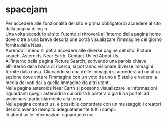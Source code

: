 # spacejam
Per accedere alle funzionalità del sito è prima obbligatorio accedere al sito dalla pagina di login.<br>
Una volta acceduto al sito l'utente si ritroverà all'interno della pagina home dove oltre a una breve descrizione potrà visualizzare l'immagine del giorno fornita dalla Nasa.<br>
Aprendo il menu si potrà accedere alle diverse pagine del sito: Picture search, Asteroids Near Earth, Contact Us ed About Us.<br>
All'interno della pagina Picture Search, scrivendo una parola chiave all'interno della barra di ricerca, si potranno visionare diverse immagini fornite dalla nasa. Cliccando su una delle immagini si accederà ad un'altra sezione dove votare l'immagine con un voto da uno a 5 stelle e vedere la media dei voti dai a quella immagine da altri utenti.<br>
Nella pagina asteroids Near Earth si possono visualizzare le informazioni riguardanti quegli asteroidi la cui orbita li porterà o già li ha portati ad avvicinarsi particolarmente alla terra.<br>
Nella pagina contact us, è possibile contattare con un messaggio i creatori del sito avendo riempito adeguatamente tutti i campi.<br>
In about us le informazioni riguardante noi.
